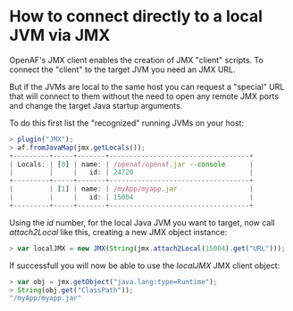 # How to connect directly to a local JVM via JMX

OpenAF's JMX client enables the creation of JMX "client" scripts. To connect the "client" to the target JVM you need an JMX URL.

But if the JVMs are local to the same host you can request a "special" URL that will connect to them without the need to open any remote JMX ports and change the target Java startup arguments.

To do this first list the "recognized" running JVMs on your host:

````javascript
> plugin("JMX");
> af.fromJavaMap(jmx.getLocals());
+---------+-----+-------+-----------------------------------+
| Locals: | [0] | name: | /openaf/openaf.jar --console      |
|         |     |   id: | 24720                             |
+---------+-----+-------+-----------------------------------+
|         | [1] | name: | /myApp/myapp.jar                  |
|         |     |   id: | 15004                             |
+---------+-----+-------+-----------------------------------+
````

Using the _id_ number, for the local Java JVM you want to target, now call _attach2Local_ like this, creating a new JMX object instance:

````javascript
> var localJMX = new JMX(String(jmx.attach2Local(15004).get("URL")));
````

If successfull you will now be able to use the _localJMX_ JMX client object:

````javascript
> var obj = jmx.getObject("java.lang:type=Runtime");
> String(obj.get("ClassPath"));
"/myApp/myapp.jar"
````